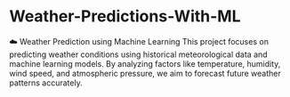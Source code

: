 # Weather-Predictions-With-ML
☁️ Weather Prediction using Machine Learning This project focuses on predicting weather conditions using historical meteorological data and machine learning models. By analyzing factors like temperature, humidity, wind speed, and atmospheric pressure, we aim to forecast future weather patterns accurately.
